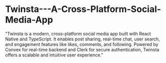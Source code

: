 # Twinsta---A-Cross-Platform-Social-Media-App
"Twinsta is a modern, cross-platform social media app built with React Native and TypeScript. It enables post sharing, real-time chat, user search, and engagement features like likes, comments, and following. Powered by Convex for real-time backend and Clerk for secure authentication, Twinsta offers a scalable and intuitive user experience."
